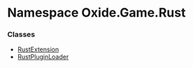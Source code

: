 # Namespace Oxide.Game.Rust
### Classes 
- [RustExtension](Oxide.Game.Rust.RustExtension.md)
- [RustPluginLoader](Oxide.Game.Rust.RustPluginLoader.md)